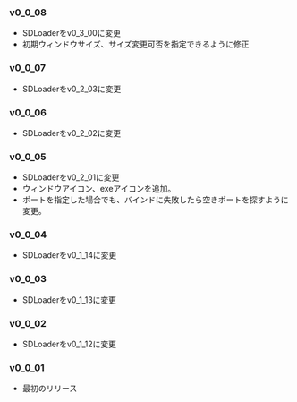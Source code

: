 ### v0\_0\_08 ###
  * SDLoaderをv0\_3\_00に変更
  * 初期ウィンドウサイズ、サイズ変更可否を指定できるように修正

### v0\_0\_07 ###
  * SDLoaderをv0\_2\_03に変更

### v0\_0\_06 ###
  * SDLoaderをv0\_2\_02に変更

### v0\_0\_05 ###
  * SDLoaderをv0\_2\_01に変更
  * ウィンドウアイコン、exeアイコンを追加。
  * ポートを指定した場合でも、バインドに失敗したら空きポートを探すように変更。

### v0\_0\_04 ###
  * SDLoaderをv0\_1\_14に変更
### v0\_0\_03 ###
  * SDLoaderをv0\_1\_13に変更
### v0\_0\_02 ###
  * SDLoaderをv0\_1\_12に変更
### v0\_0\_01 ###
  * 最初のリリース